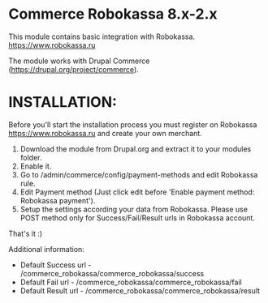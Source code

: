 # Commerce Robokassa 8.x-2.x

This module contains basic integration with Robokassa.
https://www.robokassa.ru

The module works with Drupal Commerce (https://drupal.org/project/commerce).

# INSTALLATION:
Before you'll start the installation process you must register on Robokassa
https://www.robokassa.ru and create your own merchant.

1. Download the module from Drupal.org and extract it to your modules folder.
2. Enable it.
3. Go to /admin/commerce/config/payment-methods and edit Robokassa rule.
4. Edit Payment method
(Just click edit before 'Enable payment method: Robokassa payment').
5. Setup the settings according your data from Robokassa. Please use POST 
method only for Success/Fail/Result urls in Robokassa account.

That's it :)

Additional information:
- Default Success url - /commerce_robokassa/commerce_robokassa/success
- Default Fail url - /commerce_robokassa/commerce_robokassa/fail
- Default Result url - /commerce_robokassa/commerce_robokassa/result
